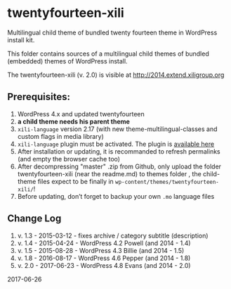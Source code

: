 twentyfourteen-xili
===================

Multilingual child theme of bundled twenty fourteen theme in WordPress install kit.

This folder contains sources of a multilingual child themes of bundled (embedded) themes of WordPress install.

The twentyfourteen-xili (v. 2.0) is visible at http://2014.extend.xiligroup.org


## Prerequisites:

1. WordPress 4.x and updated twentyfourteen
1. **a child theme needs his parent theme**
1. `xili-language` version 2.17 (with new theme-multilingual-classes and custom flags in media library)
1. `xili-language` plugin must be activated. The plugin is [available here](http://wordpress.org/plugins/xili-language/)
1. After installation or updating, it is recommanded to refresh permalinks (and empty the browser cache too)
1. After decompressing "master" .zip from Github, only upload the folder twentyfourteen-xili (near the readme.md) to themes folder , the child-theme files expect to be finally in `wp-content/themes/twentyfourteen-xili/`!
1. Before updating, don’t forget to backup your own `.mo` language files

## Change Log
1. v. 1.3 - 2015-03-12 - fixes archive / category subtitle (description)
1. v. 1.4 - 2015-04-24 - WordPress 4.2 Powell (and 2014 - 1.4)
1. v. 1.5 - 2015-08-28 - WordPress 4.3 Billie (and 2014 - 1.5)
1. v. 1.8 - 2016-08-17 - WordPress 4.6 Pepper (and 2014 - 1.8)
1. v. 2.0 - 2017-06-23 - WordPress 4.8 Evans (and 2014 - 2.0)

2017-06-26